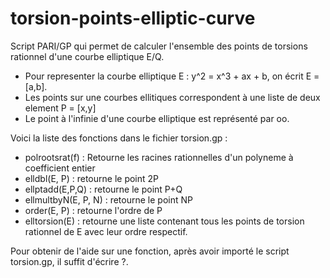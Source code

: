 # torsion-points-elliptic-curve
Script PARI/GP qui permet de calculer l'ensemble des points de torsions rationnel d'une courbe elliptique E/Q.

* Pour representer la courbe elliptique E : y^2 = x^3 + ax + b, on écrit E = [a,b].
* Les points sur une courbes ellitiques correspondent à une liste de deux element P = [x,y]
* Le point à l'infinie d'une courbe elliptique est représenté par oo.

Voici la liste des fonctions dans le fichier torsion.gp :
* polrootsrat(f) : Retourne les racines rationnelles d'un polyneme à coefficient entier
* elldbl(E, P) : retourne le point 2P
* ellptadd(E,P,Q) : retourne le point P+Q
* ellmultbyN(E, P, N) : retourne le point NP
* order(E, P) : retourne l'ordre de P
* elltorsion(E) : retourne une liste contenant tous les points de torsion rationnel de E avec leur ordre respectif.

Pour obtenir de l'aide sur une fonction, après avoir importé le script torsion.gp, il suffit d'écrire ?<nom-de-la-fonction>.
